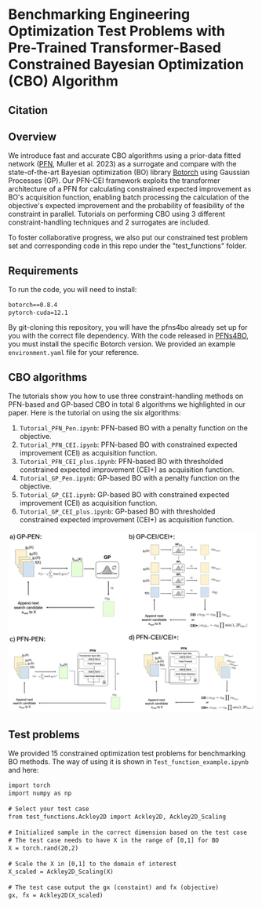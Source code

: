 # Benchmarking Engineering Optimization Test Problems with Pre-Trained Transformer-Based Constrained Bayesian Optimization (CBO) Algorithm

## Citation


## Overview
We introduce fast and accurate CBO algorithms using a prior-data fitted network ([PFN](https://github.com/automl/PFNs4BO), Muller et al. 2023) as a surrogate and compare with the state-of-the-art Bayesian optimization (BO) library [Botorch](https://github.com/pytorch/botorch) using Gaussian Processes (GP). Our PFN-CEI framework exploits the transformer architecture of a PFN for calculating constrained expected improvement as BO's acquisition function, enabling batch processing the calculation of the objective's expected improvement and the probability of feasibility of the constraint in parallel. Tutorials on performing CBO using 3 different constraint-handling techniques and 2 surrogates are included.

To foster collaborative progress, we also put our constrained test problem set and corresponding code in this repo under the "test_functions" folder. 

## Requirements
To run the code, you will need to install:
```
botorch==0.8.4
pytorch-cuda=12.1
```
By git-cloning this repository, you will have the pfns4bo already set up for you with the correct file dependency. With the code released in [PFNs4BO](https://github.com/automl/PFNs4BO), you must install the specific Botorch version. We provided an example ```environment.yaml``` file for your reference. 

## CBO algorithms
The tutorials show you how to use three constraint-handling methods on PFN-based and GP-based CBO in total 6 algorithms we highlighted in our paper. Here is the tutorial on using the six algorithms:

1. `Tutorial_PFN_Pen.ipynb`: PFN-based BO with a penalty function on the objective.
2. `Tutorial_PFN_CEI.ipynb`: PFN-based BO with constrained expected improvement (CEI) as acquisition function.
3. `Tutorial_PFN_CEI_plus.ipynb`: PFN-based BO with thresholded constrained expected improvement (CEI+) as acquisition function.
4. `Tutorial_GP_Pen.ipynb`: GP-based BO with a penalty function on the objective.
5. `Tutorial_GP_CEI.ipynb`: GP-based BO with constrained expected improvement (CEI) as acquisition function.
6. `Tutorial_GP_CEI_plus.ipynb`: GP-based BO with thresholded constrained expected improvement (CEI+) as acquisition function.

![Visual](image.png)

## Test problems
We provided 15 constrained optimization test problems for benchmarking BO methods. The way of using it is shown in `Test_function_example.ipynb` and here:
```
import torch
import numpy as np

# Select your test case
from test_functions.Ackley2D import Ackley2D, Ackley2D_Scaling

# Initialized sample in the correct dimension based on the test case
# The test case needs to have X in the range of [0,1] for BO
X = torch.rand(20,2)

# Scale the X in [0,1] to the domain of interest
X_scaled = Ackley2D_Scaling(X)

# The test case output the gx (constaint) and fx (objective)
gx, fx = Ackley2D(X_scaled)
```
